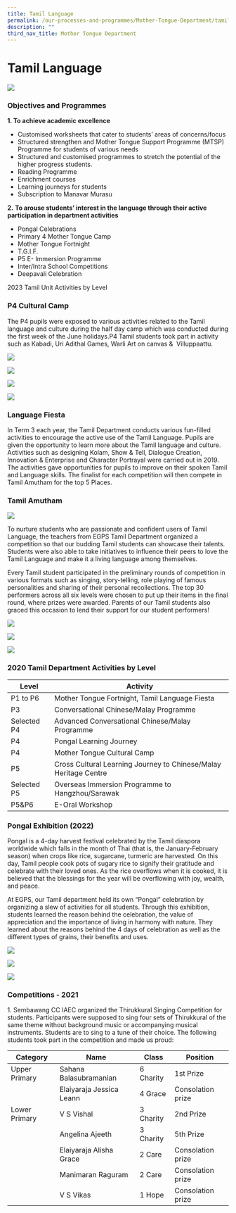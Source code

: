 ```yaml
---
title: Tamil Language
permalink: /our-processes-and-programmes/Mother-Tongue-Department/tamil-language/
description: ""
third_nav_title: Mother Tongue Department
---
```

# **Tamil Language**

![](/images/Department%20Main%20Photos/img_3291.JPG)

### Objectives and Programmes

      
**1\. To achieve academic excellence**

*   Customised worksheets that cater to students’ areas of concerns/focus
*   Structured strengthen and Mother Tongue Support Programme (MTSP) Programme for students of various needs
*   Structured and customised programmes to stretch the potential of the higher progress students.
*   Reading Programme
*   Enrichment courses
*   Learning journeys for students
*   Subscription to Manavar Murasu

**2\.** **To arouse students’ interest in the language through their active participation in department activities**

*   Pongal Celebrations
*   Primary 4 Mother Tongue Camp
*   Mother Tongue Fortnight
*   T.G.I.F.
*   P5 E- Immersion Programme
*   Inter/Intra School Competitions
*   Deepavali Celebration

2023 Tamil Unit Activities by Level
  

### P4 Cultural Camp

The P4 pupils were exposed to various activities related to the Tamil language and culture during the half day camp which was conducted during the first week of the June holidays.P4 Tamil students took part in activity such as Kabadi, Uri Adithal Games, Warli Art on canvas &amp;&nbsp; Villuppaattu.

![](/images/TL%20Dept%205.jpg)

![](/images/TL%20Dept%206.jpg)

![](/images/TL%20Dept%207.jpg)

![](/images/TL%20Dept%208.jpg)

### Language Fiesta

In Term 3 each year, the Tamil Department conducts various fun-filled activities to encourage the active use of the Tamil Language. Pupils are given the opportunity to learn more about the Tamil language and culture. Activities such as designing Kolam, Show &amp; Tell, Dialogue Creation, Innovation &amp; Enterprise and Character Portrayal were carried out in 2019. The activities gave opportunities for pupils to improve on their spoken Tamil and Language skills. The finalist for each competition will then compete in Tamil Amutham for the top 5 Places.

### Tamil Amutham

![](/images/TL%20Dept%209.jpg)

To nurture students who are passionate and confident users of Tamil Language, the teachers from EGPS Tamil Department organized a competition so that our budding Tamil students can showcase their talents. Students were also able to take initiatives to influence their peers to love the Tamil Language and make it a living language among themselves.&nbsp;

  

Every Tamil student participated in the preliminary rounds of competition in various formats such as singing, story-telling, role playing of famous personalities and sharing of their personal recollections. The top 30 performers across all six levels were chosen to put up their items in the final round, where prizes were awarded. Parents of our Tamil students also graced this occasion to lend their support for our student performers!

![](/images/TL%20Dept%2016.jpg)

![](/images/TL%20Dept%2017.jpg)

![](/images/TL%20Dept%2018.jpg)

### 2020 Tamil Department Activities by Level

| Level 	| Activity 	|
|---	|---	|
| P1 to P6 	| Mother Tongue Fortnight, Tamil Language Fiesta 	|
| P3 	| Conversational Chinese/Malay Programme 	|
| Selected P4 	| Advanced Conversational Chinese/Malay Programme 	|
| P4 	| Pongal Learning Journey 	|
| P4 	| Mother Tongue Cultural Camp 	|
| P5 	| Cross Cultural Learning Journey to Chinese/Malay Heritage Centre 	|
| Selected P5 	| Overseas Immersion Programme to Hangzhou/Sarawak 	|
| P5&amp;P6 	| E-Oral Workshop 	|


### Pongal Exhibition (2022) 

Pongal is a 4-day harvest festival celebrated by the Tamil diaspora worldwide which falls in the month of Thai (that is, the January-February season) when crops like rice, sugarcane, turmeric are harvested. On this day, Tamil people cook pots of sugary rice to signify their gratitude and celebrate with their loved ones. As the rice overflows when it is cooked, it is believed that the blessings for the year will be overflowing with joy, wealth, and peace.  

At EGPS, our Tamil department held its own “Pongal” celebration by organizing a slew of activities for all students. Through this exhibition, students learned the reason behind the celebration, the value of appreciation and the importance of living in harmony with nature. They learned about the reasons behind the 4 days of celebration as well as the different types of grains, their benefits and uses.

![](/images/TL4.jpg)

![](/images/TL5.jpg)

![](/images/TL6.jpg)

### Competitions - 2021

1\. Sembawang CC IAEC organized the Thirukkural Singing Competition for students.&nbsp;Participants were supposed to sing four sets of Thirukkural of the same theme without background music or accompanying musical instruments. Students are to sing to a tune of their choice. The following students took part in the competition and made us proud:

| Category 	| Name 	| Class 	| Position 	|
|---	|---	|---	|---	|
| Upper Primary 	| Sahana Balasubramanian<br>  	| 6 Charity<br>  	| 1st Prize<br>  	|
|  	| Elaiyaraja Jessica Leann<br>  	| 4 Grace 	| Consolation prize<br>  	|
| Lower Primary 	| V S Vishal<br>  	| 3 Charity<br>  	| 2nd Prize<br>  	|
|  	| Angelina Ajeeth<br>  	| 3 Charity<br>  	| 5th Prize 	|
|  	| Elaiyaraja Alisha Grace<br>  	| 2 Care 	| Consolation prize<br>  	|
|  	| Manimaran Raguram<br>  	| 2 Care<br>  	| Consolation prize<br>  	|
|   	| V S Vikas<br>  	| 1 Hope<br>  	| Consolation prize<br>  	|
